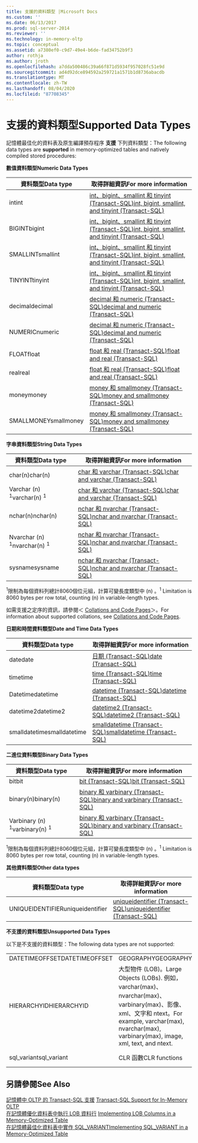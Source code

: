 ```yaml
---
title: 支援的資料類型 |Microsoft Docs
ms.custom: ''
ms.date: 06/13/2017
ms.prod: sql-server-2014
ms.reviewer: ''
ms.technology: in-memory-oltp
ms.topic: conceptual
ms.assetid: a7380ef0-c9d7-49e4-b6de-fad34752b9f3
author: rothja
ms.author: jroth
ms.openlocfilehash: a7dda500486c39a66f871d5934f957028fc51e9d
ms.sourcegitcommit: ad4d92dce894592a259721a1571b1d8736abacdb
ms.translationtype: MT
ms.contentlocale: zh-TW
ms.lasthandoff: 08/04/2020
ms.locfileid: "87708345"
---
```

# <a name="supported-data-types"></a><span data-ttu-id="cc183-102">支援的資料類型</span><span class="sxs-lookup"><span data-stu-id="cc183-102">Supported Data Types</span></span>
  <span data-ttu-id="cc183-103">記憶體最佳化的資料表及原生編譯預存程序 **支援** 下列資料類型：</span><span class="sxs-lookup"><span data-stu-id="cc183-103">The following data types are **supported** in memory-optimized tables and natively compiled stored procedures:</span></span>  
  
 <span data-ttu-id="cc183-104">**數值資料類型**</span><span class="sxs-lookup"><span data-stu-id="cc183-104">**Numeric Data Types**</span></span>  
  
|<span data-ttu-id="cc183-105">資料類型</span><span class="sxs-lookup"><span data-stu-id="cc183-105">Data type</span></span>|<span data-ttu-id="cc183-106">取得詳細資訊</span><span class="sxs-lookup"><span data-stu-id="cc183-106">For more information</span></span>|  
|---------------|--------------------------|  
|<span data-ttu-id="cc183-107">int</span><span class="sxs-lookup"><span data-stu-id="cc183-107">int</span></span>|[<span data-ttu-id="cc183-108">int、bigint、smallint 和 tinyint &#40;Transact-SQL&#41;</span><span class="sxs-lookup"><span data-stu-id="cc183-108">int, bigint, smallint, and tinyint &#40;Transact-SQL&#41;</span></span>](/sql/t-sql/data-types/int-bigint-smallint-and-tinyint-transact-sql)|  
|<span data-ttu-id="cc183-109">BIGINT</span><span class="sxs-lookup"><span data-stu-id="cc183-109">bigint</span></span>|[<span data-ttu-id="cc183-110">int、bigint、smallint 和 tinyint &#40;Transact-SQL&#41;</span><span class="sxs-lookup"><span data-stu-id="cc183-110">int, bigint, smallint, and tinyint &#40;Transact-SQL&#41;</span></span>](/sql/t-sql/data-types/int-bigint-smallint-and-tinyint-transact-sql)|  
|<span data-ttu-id="cc183-111">SMALLINT</span><span class="sxs-lookup"><span data-stu-id="cc183-111">smallint</span></span>|[<span data-ttu-id="cc183-112">int、bigint、smallint 和 tinyint &#40;Transact-SQL&#41;</span><span class="sxs-lookup"><span data-stu-id="cc183-112">int, bigint, smallint, and tinyint &#40;Transact-SQL&#41;</span></span>](/sql/t-sql/data-types/int-bigint-smallint-and-tinyint-transact-sql)|  
|<span data-ttu-id="cc183-113">TINYINT</span><span class="sxs-lookup"><span data-stu-id="cc183-113">tinyint</span></span>|[<span data-ttu-id="cc183-114">int、bigint、smallint 和 tinyint &#40;Transact-SQL&#41;</span><span class="sxs-lookup"><span data-stu-id="cc183-114">int, bigint, smallint, and tinyint &#40;Transact-SQL&#41;</span></span>](/sql/t-sql/data-types/int-bigint-smallint-and-tinyint-transact-sql)|  
|<span data-ttu-id="cc183-115">decimal</span><span class="sxs-lookup"><span data-stu-id="cc183-115">decimal</span></span>|[<span data-ttu-id="cc183-116">decimal 和 numeric &#40;Transact-SQL&#41;</span><span class="sxs-lookup"><span data-stu-id="cc183-116">decimal and numeric &#40;Transact-SQL&#41;</span></span>](/sql/t-sql/data-types/decimal-and-numeric-transact-sql)|  
|<span data-ttu-id="cc183-117">NUMERIC</span><span class="sxs-lookup"><span data-stu-id="cc183-117">numeric</span></span>|[<span data-ttu-id="cc183-118">decimal 和 numeric &#40;Transact-SQL&#41;</span><span class="sxs-lookup"><span data-stu-id="cc183-118">decimal and numeric &#40;Transact-SQL&#41;</span></span>](/sql/t-sql/data-types/decimal-and-numeric-transact-sql)|  
|<span data-ttu-id="cc183-119">FLOAT</span><span class="sxs-lookup"><span data-stu-id="cc183-119">float</span></span>|[<span data-ttu-id="cc183-120">float 和 real &#40;Transact-SQL&#41;</span><span class="sxs-lookup"><span data-stu-id="cc183-120">float and real &#40;Transact-SQL&#41;</span></span>](/sql/t-sql/data-types/float-and-real-transact-sql)|  
|<span data-ttu-id="cc183-121">real</span><span class="sxs-lookup"><span data-stu-id="cc183-121">real</span></span>|[<span data-ttu-id="cc183-122">float 和 real &#40;Transact-SQL&#41;</span><span class="sxs-lookup"><span data-stu-id="cc183-122">float and real &#40;Transact-SQL&#41;</span></span>](/sql/t-sql/data-types/float-and-real-transact-sql)|  
|<span data-ttu-id="cc183-123">money</span><span class="sxs-lookup"><span data-stu-id="cc183-123">money</span></span>|[<span data-ttu-id="cc183-124">money 和 smallmoney &#40;Transact-SQL&#41;</span><span class="sxs-lookup"><span data-stu-id="cc183-124">money and smallmoney &#40;Transact-SQL&#41;</span></span>](/sql/t-sql/data-types/money-and-smallmoney-transact-sql)|  
|<span data-ttu-id="cc183-125">SMALLMONEY</span><span class="sxs-lookup"><span data-stu-id="cc183-125">smallmoney</span></span>|[<span data-ttu-id="cc183-126">money 和 smallmoney &#40;Transact-SQL&#41;</span><span class="sxs-lookup"><span data-stu-id="cc183-126">money and smallmoney &#40;Transact-SQL&#41;</span></span>](/sql/t-sql/data-types/money-and-smallmoney-transact-sql)|  
  
 <span data-ttu-id="cc183-127">**字串資料類型**</span><span class="sxs-lookup"><span data-stu-id="cc183-127">**String Data Types**</span></span>  
  
|<span data-ttu-id="cc183-128">資料類型</span><span class="sxs-lookup"><span data-stu-id="cc183-128">Data type</span></span>|<span data-ttu-id="cc183-129">取得詳細資訊</span><span class="sxs-lookup"><span data-stu-id="cc183-129">For more information</span></span>|  
|---------------|--------------------------|  
|<span data-ttu-id="cc183-130">char(n)</span><span class="sxs-lookup"><span data-stu-id="cc183-130">char(n)</span></span>|[<span data-ttu-id="cc183-131">char 和 varchar &#40;Transact-SQL&#41;</span><span class="sxs-lookup"><span data-stu-id="cc183-131">char and varchar &#40;Transact-SQL&#41;</span></span>](/sql/t-sql/data-types/char-and-varchar-transact-sql)|  
|<span data-ttu-id="cc183-132">Varchar (n) <sup>1</sup></span><span class="sxs-lookup"><span data-stu-id="cc183-132">varchar(n) <sup>1</sup></span></span>|[<span data-ttu-id="cc183-133">char 和 varchar &#40;Transact-SQL&#41;</span><span class="sxs-lookup"><span data-stu-id="cc183-133">char and varchar &#40;Transact-SQL&#41;</span></span>](/sql/t-sql/data-types/char-and-varchar-transact-sql)|  
|<span data-ttu-id="cc183-134">nchar(n)</span><span class="sxs-lookup"><span data-stu-id="cc183-134">nchar(n)</span></span>|[<span data-ttu-id="cc183-135">nchar 和 nvarchar &#40;Transact-SQL&#41;</span><span class="sxs-lookup"><span data-stu-id="cc183-135">nchar and nvarchar &#40;Transact-SQL&#41;</span></span>](/sql/t-sql/data-types/nchar-and-nvarchar-transact-sql)|  
|<span data-ttu-id="cc183-136">Nvarchar (n) <sup>1</sup></span><span class="sxs-lookup"><span data-stu-id="cc183-136">nvarchar(n) <sup>1</sup></span></span>|[<span data-ttu-id="cc183-137">nchar 和 nvarchar &#40;Transact-SQL&#41;</span><span class="sxs-lookup"><span data-stu-id="cc183-137">nchar and nvarchar &#40;Transact-SQL&#41;</span></span>](/sql/t-sql/data-types/nchar-and-nvarchar-transact-sql)|  
|<span data-ttu-id="cc183-138">sysname</span><span class="sxs-lookup"><span data-stu-id="cc183-138">sysname</span></span>|[<span data-ttu-id="cc183-139">nchar 和 nvarchar &#40;Transact-SQL&#41;</span><span class="sxs-lookup"><span data-stu-id="cc183-139">nchar and nvarchar &#40;Transact-SQL&#41;</span></span>](/sql/t-sql/data-types/nchar-and-nvarchar-transact-sql)|  
  
 <span data-ttu-id="cc183-140"><sup>1</sup>限制為每個資料列總計8060個位元組，計算可變長度類型中 (n) 。</span><span class="sxs-lookup"><span data-stu-id="cc183-140"><sup>1</sup> Limitation is 8060 bytes per row total, counting (n) in variable-length types.</span></span>  
  
 <span data-ttu-id="cc183-141">如需支援之定序的資訊，請參閱＜ [Collations and Code Pages](../../database-engine/collations-and-code-pages.md)＞。</span><span class="sxs-lookup"><span data-stu-id="cc183-141">For information about supported collations, see [Collations and Code Pages](../../database-engine/collations-and-code-pages.md).</span></span>  
  
 <span data-ttu-id="cc183-142">**日期和時間資料類型**</span><span class="sxs-lookup"><span data-stu-id="cc183-142">**Date and Time Data Types**</span></span>  
  
|<span data-ttu-id="cc183-143">資料類型</span><span class="sxs-lookup"><span data-stu-id="cc183-143">Data type</span></span>|<span data-ttu-id="cc183-144">取得詳細資訊</span><span class="sxs-lookup"><span data-stu-id="cc183-144">For more information</span></span>|  
|---------------|--------------------------|  
|<span data-ttu-id="cc183-145">date</span><span class="sxs-lookup"><span data-stu-id="cc183-145">date</span></span>|[<span data-ttu-id="cc183-146">日期 &#40;Transact-SQL&#41;</span><span class="sxs-lookup"><span data-stu-id="cc183-146">date &#40;Transact-SQL&#41;</span></span>](/sql/t-sql/data-types/date-transact-sql)|  
|<span data-ttu-id="cc183-147">time</span><span class="sxs-lookup"><span data-stu-id="cc183-147">time</span></span>|[<span data-ttu-id="cc183-148">time &#40;Transact-SQL&#41;</span><span class="sxs-lookup"><span data-stu-id="cc183-148">time &#40;Transact-SQL&#41;</span></span>](/sql/t-sql/data-types/time-transact-sql)|  
|<span data-ttu-id="cc183-149">Datetime</span><span class="sxs-lookup"><span data-stu-id="cc183-149">datetime</span></span>|[<span data-ttu-id="cc183-150">datetime &#40;Transact-SQL&#41;</span><span class="sxs-lookup"><span data-stu-id="cc183-150">datetime &#40;Transact-SQL&#41;</span></span>](/sql/t-sql/data-types/datetime-transact-sql)|  
|<span data-ttu-id="cc183-151">datetime2</span><span class="sxs-lookup"><span data-stu-id="cc183-151">datetime2</span></span>|[<span data-ttu-id="cc183-152">datetime2 &#40;Transact-SQL&#41;</span><span class="sxs-lookup"><span data-stu-id="cc183-152">datetime2 &#40;Transact-SQL&#41;</span></span>](/sql/t-sql/data-types/datetime2-transact-sql)|  
|<span data-ttu-id="cc183-153">smalldatetime</span><span class="sxs-lookup"><span data-stu-id="cc183-153">smalldatetime</span></span>|[<span data-ttu-id="cc183-154">smalldatetime &#40;Transact-SQL&#41;</span><span class="sxs-lookup"><span data-stu-id="cc183-154">smalldatetime &#40;Transact-SQL&#41;</span></span>](/sql/t-sql/data-types/smalldatetime-transact-sql)|  
  
 <span data-ttu-id="cc183-155">**二進位資料類型**</span><span class="sxs-lookup"><span data-stu-id="cc183-155">**Binary Data Types**</span></span>  
  
|<span data-ttu-id="cc183-156">資料類型</span><span class="sxs-lookup"><span data-stu-id="cc183-156">Data type</span></span>|<span data-ttu-id="cc183-157">取得詳細資訊</span><span class="sxs-lookup"><span data-stu-id="cc183-157">For more information</span></span>|  
|---------------|--------------------------|  
|<span data-ttu-id="cc183-158">bit</span><span class="sxs-lookup"><span data-stu-id="cc183-158">bit</span></span>|[<span data-ttu-id="cc183-159">bit &#40;Transact-SQL&#41;</span><span class="sxs-lookup"><span data-stu-id="cc183-159">bit &#40;Transact-SQL&#41;</span></span>](/sql/t-sql/data-types/bit-transact-sql)|  
|<span data-ttu-id="cc183-160">binary(n)</span><span class="sxs-lookup"><span data-stu-id="cc183-160">binary(n)</span></span>|[<span data-ttu-id="cc183-161">binary 和 varbinary &#40;Transact-SQL&#41;</span><span class="sxs-lookup"><span data-stu-id="cc183-161">binary and varbinary &#40;Transact-SQL&#41;</span></span>](/sql/t-sql/data-types/binary-and-varbinary-transact-sql)|  
|<span data-ttu-id="cc183-162">Varbinary (n) <sup>1</sup></span><span class="sxs-lookup"><span data-stu-id="cc183-162">varbinary(n) <sup>1</sup></span></span>|[<span data-ttu-id="cc183-163">binary 和 varbinary &#40;Transact-SQL&#41;</span><span class="sxs-lookup"><span data-stu-id="cc183-163">binary and varbinary &#40;Transact-SQL&#41;</span></span>](/sql/t-sql/data-types/binary-and-varbinary-transact-sql)|  
  
 <span data-ttu-id="cc183-164"><sup>1</sup>限制為每個資料列總計8060個位元組，計算可變長度類型中 (n) 。</span><span class="sxs-lookup"><span data-stu-id="cc183-164"><sup>1</sup> Limitation is 8060 bytes per row total, counting (n) in variable-length types.</span></span>  
  
 <span data-ttu-id="cc183-165">**其他資料類型**</span><span class="sxs-lookup"><span data-stu-id="cc183-165">**Other data types**</span></span>  
  
|<span data-ttu-id="cc183-166">資料類型</span><span class="sxs-lookup"><span data-stu-id="cc183-166">Data type</span></span>|<span data-ttu-id="cc183-167">取得詳細資訊</span><span class="sxs-lookup"><span data-stu-id="cc183-167">For more information</span></span>|  
|---------------|--------------------------|  
|<span data-ttu-id="cc183-168">UNIQUEIDENTIFIER</span><span class="sxs-lookup"><span data-stu-id="cc183-168">uniqueidentifier</span></span>|[<span data-ttu-id="cc183-169">uniqueidentifier &#40;Transact-SQL&#41;</span><span class="sxs-lookup"><span data-stu-id="cc183-169">uniqueidentifier &#40;Transact-SQL&#41;</span></span>](/sql/t-sql/data-types/uniqueidentifier-transact-sql)|  
  
 <span data-ttu-id="cc183-170">**不支援的資料類型**</span><span class="sxs-lookup"><span data-stu-id="cc183-170">**Unsupported Data Types**</span></span>  
  
 <span data-ttu-id="cc183-171">以下是不支援的資料類型：</span><span class="sxs-lookup"><span data-stu-id="cc183-171">The following data types are not supported:</span></span>  
  
||||  
|-|-|-|  
|<span data-ttu-id="cc183-172">DATETIMEOFFSET</span><span class="sxs-lookup"><span data-stu-id="cc183-172">DATETIMEOFFSET</span></span>|<span data-ttu-id="cc183-173">GEOGRAPHY</span><span class="sxs-lookup"><span data-stu-id="cc183-173">GEOGRAPHY</span></span>|<span data-ttu-id="cc183-174">GEOMETRY</span><span class="sxs-lookup"><span data-stu-id="cc183-174">GEOMETRY</span></span>|  
|<span data-ttu-id="cc183-175">HIERARCHYID</span><span class="sxs-lookup"><span data-stu-id="cc183-175">HIERARCHYID</span></span>|<span data-ttu-id="cc183-176">大型物件 (LOB)。</span><span class="sxs-lookup"><span data-stu-id="cc183-176">Large Objects (LOBs).</span></span> <span data-ttu-id="cc183-177">例如，varchar(max)、nvarchar(max)、varbinary(max)、影像、xml、文字和 ntext。</span><span class="sxs-lookup"><span data-stu-id="cc183-177">For example, varchar(max), nvarchar(max), varbinary(max), image, xml, text, and ntext.</span></span>|<span data-ttu-id="cc183-178">ROWVERSION</span><span class="sxs-lookup"><span data-stu-id="cc183-178">ROWVERSION</span></span>|  
|<span data-ttu-id="cc183-179">sql_variant</span><span class="sxs-lookup"><span data-stu-id="cc183-179">sql_variant</span></span>|<span data-ttu-id="cc183-180">CLR 函數</span><span class="sxs-lookup"><span data-stu-id="cc183-180">CLR functions</span></span>|<span data-ttu-id="cc183-181">使用者定義型別 (UDT)</span><span class="sxs-lookup"><span data-stu-id="cc183-181">User-defined types (UDTs)</span></span>|  
  
## <a name="see-also"></a><span data-ttu-id="cc183-182">另請參閱</span><span class="sxs-lookup"><span data-stu-id="cc183-182">See Also</span></span>  
 <span data-ttu-id="cc183-183">[記憶體中 OLTP 的 Transact-SQL 支援](transact-sql-support-for-in-memory-oltp.md) </span><span class="sxs-lookup"><span data-stu-id="cc183-183">[Transact-SQL Support for In-Memory OLTP](transact-sql-support-for-in-memory-oltp.md) </span></span>  
 <span data-ttu-id="cc183-184">[在記憶體優化資料表中執行 LOB 資料行](../../database-engine/implementing-lob-columns-in-a-memory-optimized-table.md) </span><span class="sxs-lookup"><span data-stu-id="cc183-184">[Implementing LOB Columns in a Memory-Optimized Table](../../database-engine/implementing-lob-columns-in-a-memory-optimized-table.md) </span></span>  
 [<span data-ttu-id="cc183-185">在記憶體最佳化資料表中實作 SQL_VARIANT</span><span class="sxs-lookup"><span data-stu-id="cc183-185">Implementing SQL_VARIANT in a Memory-Optimized Table</span></span>](implementing-sql-variant-in-a-memory-optimized-table.md)  
  
  
